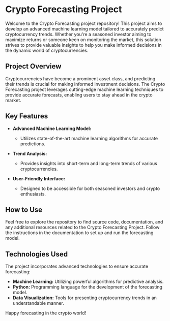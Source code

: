 # Crypto Forecasting Project

Welcome to the Crypto Forecasting project repository! This project aims to develop an advanced machine learning model tailored to accurately predict cryptocurrency trends. Whether you're a seasoned investor aiming to maximize returns or someone keen on monitoring the market, this solution strives to provide valuable insights to help you make informed decisions in the dynamic world of cryptocurrencies.

## Project Overview

Cryptocurrencies have become a prominent asset class, and predicting their trends is crucial for making informed investment decisions. The Crypto Forecasting project leverages cutting-edge machine learning techniques to provide accurate forecasts, enabling users to stay ahead in the crypto market.

## Key Features

- **Advanced Machine Learning Model:**
  - Utilizes state-of-the-art machine learning algorithms for accurate predictions.

- **Trend Analysis:**
  - Provides insights into short-term and long-term trends of various cryptocurrencies.

- **User-Friendly Interface:**
  - Designed to be accessible for both seasoned investors and crypto enthusiasts.

## How to Use

Feel free to explore the repository to find source code, documentation, and any additional resources related to the Crypto Forecasting Project. Follow the instructions in the documentation to set up and run the forecasting model.

## Technologies Used

The project incorporates advanced technologies to ensure accurate forecasting:

- **Machine Learning:** Utilizing powerful algorithms for predictive analysis.
- **Python:** Programming language for the development of the forecasting model.
- **Data Visualization:** Tools for presenting cryptocurrency trends in an understandable manner.

Happy forecasting in the crypto world!
